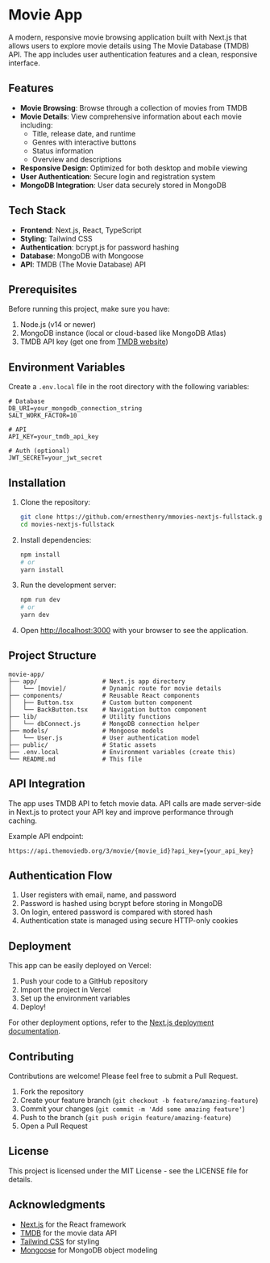 # Movie App

A modern, responsive movie browsing application built with Next.js that allows users to explore movie details using The Movie Database (TMDB) API. The app includes user authentication features and a clean, responsive interface.

## Features

- **Movie Browsing**: Browse through a collection of movies from TMDB
- **Movie Details**: View comprehensive information about each movie including:
  - Title, release date, and runtime
  - Genres with interactive buttons
  - Status information
  - Overview and descriptions
- **Responsive Design**: Optimized for both desktop and mobile viewing
- **User Authentication**: Secure login and registration system
- **MongoDB Integration**: User data securely stored in MongoDB

## Tech Stack

- **Frontend**: Next.js, React, TypeScript
- **Styling**: Tailwind CSS
- **Authentication**: bcrypt.js for password hashing
- **Database**: MongoDB with Mongoose
- **API**: TMDB (The Movie Database) API

## Prerequisites

Before running this project, make sure you have:

1. Node.js (v14 or newer)
2. MongoDB instance (local or cloud-based like MongoDB Atlas)
3. TMDB API key (get one from [TMDB website](https://www.themoviedb.org/documentation/api))

## Environment Variables

Create a `.env.local` file in the root directory with the following variables:

```
# Database
DB_URI=your_mongodb_connection_string
SALT_WORK_FACTOR=10

# API
API_KEY=your_tmdb_api_key

# Auth (optional)
JWT_SECRET=your_jwt_secret
```

## Installation

1. Clone the repository:
   ```bash
   git clone https://github.com/ernesthenry/mmovies-nextjs-fullstack.git
   cd movies-nextjs-fullstack
   ```

2. Install dependencies:
   ```bash
   npm install
   # or
   yarn install
   ```

3. Run the development server:
   ```bash
   npm run dev
   # or
   yarn dev
   ```

4. Open [http://localhost:3000](http://localhost:3000) with your browser to see the application.

## Project Structure

```
movie-app/
├── app/                  # Next.js app directory
│   └── [movie]/          # Dynamic route for movie details
├── components/           # Reusable React components
│   ├── Button.tsx        # Custom button component
│   └── BackButton.tsx    # Navigation button component
├── lib/                  # Utility functions
│   └── dbConnect.js      # MongoDB connection helper
├── models/               # Mongoose models
│   └── User.js           # User authentication model
├── public/               # Static assets
├── .env.local            # Environment variables (create this)
└── README.md             # This file
```

## API Integration

The app uses TMDB API to fetch movie data. API calls are made server-side in Next.js to protect your API key and improve performance through caching.

Example API endpoint:
```
https://api.themoviedb.org/3/movie/{movie_id}?api_key={your_api_key}
```

## Authentication Flow

1. User registers with email, name, and password
2. Password is hashed using bcrypt before storing in MongoDB
3. On login, entered password is compared with stored hash
4. Authentication state is managed using secure HTTP-only cookies

## Deployment

This app can be easily deployed on Vercel:

1. Push your code to a GitHub repository
2. Import the project in Vercel
3. Set up the environment variables
4. Deploy!

For other deployment options, refer to the [Next.js deployment documentation](https://nextjs.org/docs/deployment).

## Contributing

Contributions are welcome! Please feel free to submit a Pull Request.

1. Fork the repository
2. Create your feature branch (`git checkout -b feature/amazing-feature`)
3. Commit your changes (`git commit -m 'Add some amazing feature'`)
4. Push to the branch (`git push origin feature/amazing-feature`)
5. Open a Pull Request

## License

This project is licensed under the MIT License - see the LICENSE file for details.

## Acknowledgments

- [Next.js](https://nextjs.org/) for the React framework
- [TMDB](https://www.themoviedb.org/) for the movie data API
- [Tailwind CSS](https://tailwindcss.com/) for styling
- [Mongoose](https://mongoosejs.com/) for MongoDB object modeling
